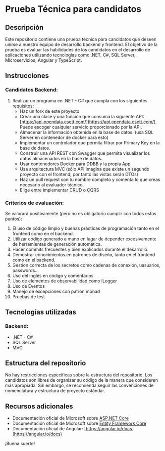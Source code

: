 # Prueba Técnica para candidatos

## Descripción

Este repositorio contiene una prueba técnica para candidatos que deseen unirse a nuestro equipo de desarrollo backend y frontend. El objetivo de la prueba es evaluar las habilidades de los candidatos en el desarrollo de aplicaciones utilizando tecnologías como .NET, C#, SQL Server, Microservicios, Angular y TypeScript.

## Instrucciones

### Candidatos Backend:

1. Realizar un programa en .NET - C# que cumpla con los siguientes requisitos:
    - Haz un fork de este proyecto
    - Crear una clase y una función que consuma la siguiente API: [https://api.opendata.esett.com/](https://api.opendata.esett.com/). Puede escoger cualquier servicio proporcionado por la API.
    - Almacenar la información obtenida en la base de datos. (usa SQL Server en contenedor de docker para esto)
    - Implementar un controlador que permita filtrar por Primary Key en la base de datos.
    - Construir una API REST con Swagger que permita visualizar los datos almacenados en la base de datos.
    - Usar contenedores Docker para DDBB y la propia App
    - Usa arquitectura MVC (sólo API imagina que existe un segundo proyecto con el frontend, por tanto las vistas serán DTOs)
    - Haz un pull request con tu nombre completo y comenta lo que creas necesario al evaluador técnico.
    - Elige entre implementar CRUD o CQRS

### Criterios de evaluación:

Se valorará positivamente (pero no es obligatorio cumplir con todos estos puntos):

1. El uso de código limpio y buenas prácticas de programación tanto en el frontend como en el backend.
2. Utilizar código generado a mano en lugar de depender excesivamente de herramientas de generación automática.
3. Hacer commits frecuentes y bien explicados durante el desarrollo.
4. Demostrar conocimientos en patrones de diseño, tanto en el frontend como en el backend.
5. Gestion correcta de los secretos como cadenas de conexión, uasuarios, passwords...
6. Uso del inglés en código y comentarios
7. Uso de elementos de observabilidad como ILogger
8. Uso de Eventos
9. Manejo de excepciones con patron monad
10. Pruebas de test

## Tecnologías utilizadas

### Backend:
- .NET - C#
- SQL Server
- MVC

## Estructura del repositorio

No hay restricciones específicas sobre la estructura del repositorio. Los candidatos son libres de organizar su código de la manera que consideren más apropiada. Sin embargo, se recomienda seguir las convenciones de nomenclatura y estructura de proyecto estándar.

## Recursos adicionales

- Documentación oficial de Microsoft sobre [ASP.NET Core](https://docs.microsoft.com/en-us/aspnet/core/?view=aspnetcore-6.0)
- Documentación oficial de Microsoft sobre [Entity Framework Core](https://docs.microsoft.com/en-us/ef/core/)
- Documentación oficial de Angular: [https://angular.io/docs](https://angular.io/docs)

¡Buena suerte!
